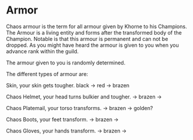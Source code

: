 Armor
=====
Chaos armour is the term for all armour given by Khorne to his Champions. The Armour is a living entity and forms after the transformed body of the Champion. Notable is that this armour is permanent and can not be dropped. As you might have heard the armour is given to you when you advance rank within the guild. 

The armour given to you is randomly determined.

The different types of armour are:

Skin, your skin gets tougher.
black → red → brazen

Chaos Helmet, your head turns bulkier and tougher. 
→ brazen → 

Chaos Platemail, your torso transforms.
→ brazen → golden?

Chaos Boots, your feet transform.
→ brazen → 

Chaos Gloves, your hands transform. 
→ brazen → 
